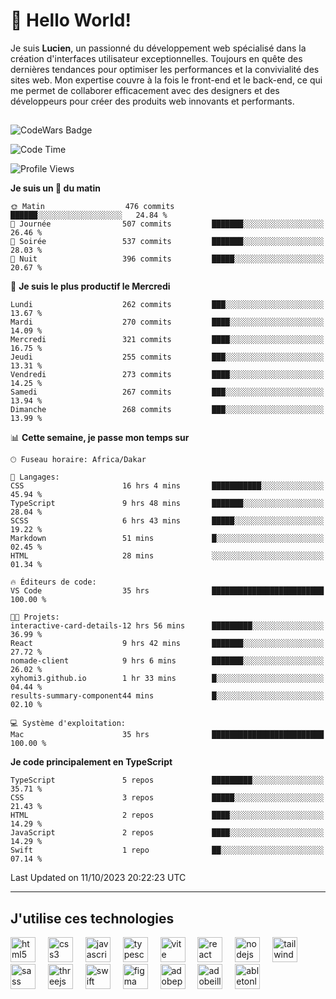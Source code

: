 # 👋 Hello World!

Je suis **Lucien**, un passionné du développement web spécialisé dans la création d'interfaces utilisateur exceptionnelles. Toujours en quête des dernières tendances pour optimiser les performances et la convivialité des sites web. Mon expertise couvre à la fois le front-end et le back-end, ce qui me permet de collaborer efficacement avec des designers et des développeurs pour créer des produits web innovants et performants.

##

![CodeWars Badge](https://www.codewars.com/users/xyhomi3/badges/small)

<!--START_SECTION:waka-->
![Code Time](http://img.shields.io/badge/Code%20Time-104%20hrs%201%20min-blue)

![Profile Views](http://img.shields.io/badge/Vues%20du%20profil-21-blue)

**Je suis un 🐤 du matin** 

```text
🌞 Matin                  476 commits         ██████░░░░░░░░░░░░░░░░░░░   24.84 % 
🌆 Journée                507 commits         ███████░░░░░░░░░░░░░░░░░░   26.46 % 
🌃 Soirée                 537 commits         ███████░░░░░░░░░░░░░░░░░░   28.03 % 
🌙 Nuit                   396 commits         █████░░░░░░░░░░░░░░░░░░░░   20.67 % 
```
📅 **Je suis le plus productif le Mercredi** 

```text
Lundi                    262 commits         ███░░░░░░░░░░░░░░░░░░░░░░   13.67 % 
Mardi                    270 commits         ████░░░░░░░░░░░░░░░░░░░░░   14.09 % 
Mercredi                 321 commits         ████░░░░░░░░░░░░░░░░░░░░░   16.75 % 
Jeudi                    255 commits         ███░░░░░░░░░░░░░░░░░░░░░░   13.31 % 
Vendredi                 273 commits         ████░░░░░░░░░░░░░░░░░░░░░   14.25 % 
Samedi                   267 commits         ███░░░░░░░░░░░░░░░░░░░░░░   13.94 % 
Dimanche                 268 commits         ███░░░░░░░░░░░░░░░░░░░░░░   13.99 % 
```


📊 **Cette semaine, je passe mon temps sur** 

```text
🕑︎ Fuseau horaire: Africa/Dakar

💬 Langages: 
CSS                      16 hrs 4 mins       ███████████░░░░░░░░░░░░░░   45.94 % 
TypeScript               9 hrs 48 mins       ███████░░░░░░░░░░░░░░░░░░   28.04 % 
SCSS                     6 hrs 43 mins       █████░░░░░░░░░░░░░░░░░░░░   19.22 % 
Markdown                 51 mins             █░░░░░░░░░░░░░░░░░░░░░░░░   02.45 % 
HTML                     28 mins             ░░░░░░░░░░░░░░░░░░░░░░░░░   01.34 % 

🔥 Éditeurs de code: 
VS Code                  35 hrs              █████████████████████████   100.00 % 

🐱‍💻 Projets: 
interactive-card-details-12 hrs 56 mins      █████████░░░░░░░░░░░░░░░░   36.99 % 
React                    9 hrs 42 mins       ███████░░░░░░░░░░░░░░░░░░   27.72 % 
nomade-client            9 hrs 6 mins        ███████░░░░░░░░░░░░░░░░░░   26.02 % 
xyhomi3.github.io        1 hr 33 mins        █░░░░░░░░░░░░░░░░░░░░░░░░   04.44 % 
results-summary-component44 mins             █░░░░░░░░░░░░░░░░░░░░░░░░   02.10 % 

💻 Système d'exploitation: 
Mac                      35 hrs              █████████████████████████   100.00 % 
```

**Je code principalement en TypeScript** 

```text
TypeScript               5 repos             █████████░░░░░░░░░░░░░░░░   35.71 % 
CSS                      3 repos             █████░░░░░░░░░░░░░░░░░░░░   21.43 % 
HTML                     2 repos             ████░░░░░░░░░░░░░░░░░░░░░   14.29 % 
JavaScript               2 repos             ████░░░░░░░░░░░░░░░░░░░░░   14.29 % 
Swift                    1 repo              ██░░░░░░░░░░░░░░░░░░░░░░░   07.14 % 
```




 Last Updated on 11/10/2023 20:22:23 UTC
<!--END_SECTION:waka-->
---

## J'utilise ces technologies

<div align="left">
  <img src="https://skillicons.dev/icons?i=html" height="40" alt="html5 logo"  />
  <img width="12" />
  <img src="https://skillicons.dev/icons?i=css" height="40" alt="css3 logo"  />
  <img width="12" />
  <img src="https://skillicons.dev/icons?i=js" height="40" alt="javascript logo"  />
  <img width="12" />
  <img src="https://skillicons.dev/icons?i=ts" height="40" alt="typescript logo"  />
  <img width="12" />
  <img src="https://skillicons.dev/icons?i=vite" height="40" alt="vite logo"  />
  <img width="12" />
  <img src="https://skillicons.dev/icons?i=react" height="40" alt="react logo"  />
  <img width="12" />
  <img src="https://cdn.jsdelivr.net/gh/devicons/devicon/icons/nodejs/nodejs-original.svg" height="40" alt="nodejs logo"  />
  <img width="12" />
  <img src="https://skillicons.dev/icons?i=tailwind" height="40" alt="tailwindcss logo"  />
  <img width="12" />
  <img src="https://skillicons.dev/icons?i=sass" height="40" alt="sass logo"  />
  <img width="12" />
  <img src="https://skillicons.dev/icons?i=threejs" height="40" alt="threejs logo"  />
  <img width="12" />
  <img src="https://skillicons.dev/icons?i=swift" height="40" alt="swift logo"  />
  <img width="12" />
  <img src="https://skillicons.dev/icons?i=figma" height="40" alt="figma logo"  />
  <img width="12" />
  <img src="https://skillicons.dev/icons?i=ps" height="40" alt="adobephotoshop logo"  />
  <img width="12" />
  <img src="https://skillicons.dev/icons?i=ai" height="40" alt="adobeillustrator logo"  />
  <img width="12" />
  <img src="https://skillicons.dev/icons?i=ableton" height="40" alt="abletonlive logo"  />
</div>



